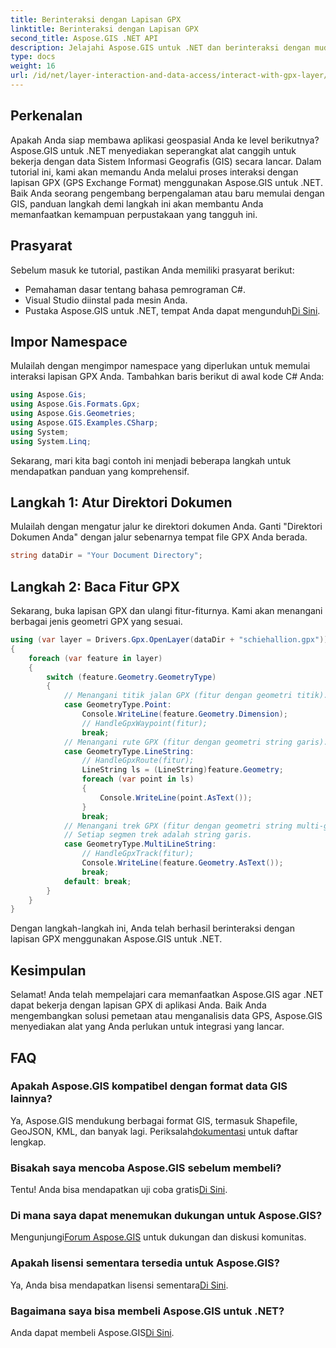 ```yaml
---
title: Berinteraksi dengan Lapisan GPX
linktitle: Berinteraksi dengan Lapisan GPX
second_title: Aspose.GIS .NET API
description: Jelajahi Aspose.GIS untuk .NET dan berinteraksi dengan mudah dengan lapisan GPX. Unduh perpustakaannya, coba uji coba gratisnya, dan tingkatkan aplikasi geospasial Anda!
type: docs
weight: 16
url: /id/net/layer-interaction-and-data-access/interact-with-gpx-layer/
---
```

## Perkenalan
Apakah Anda siap membawa aplikasi geospasial Anda ke level berikutnya? Aspose.GIS untuk .NET menyediakan seperangkat alat canggih untuk bekerja dengan data Sistem Informasi Geografis (GIS) secara lancar. Dalam tutorial ini, kami akan memandu Anda melalui proses interaksi dengan lapisan GPX (GPS Exchange Format) menggunakan Aspose.GIS untuk .NET. Baik Anda seorang pengembang berpengalaman atau baru memulai dengan GIS, panduan langkah demi langkah ini akan membantu Anda memanfaatkan kemampuan perpustakaan yang tangguh ini.
## Prasyarat
Sebelum masuk ke tutorial, pastikan Anda memiliki prasyarat berikut:
- Pemahaman dasar tentang bahasa pemrograman C#.
- Visual Studio diinstal pada mesin Anda.
-  Pustaka Aspose.GIS untuk .NET, tempat Anda dapat mengunduh[Di Sini](https://releases.aspose.com/gis/net/).
## Impor Namespace
Mulailah dengan mengimpor namespace yang diperlukan untuk memulai interaksi lapisan GPX Anda. Tambahkan baris berikut di awal kode C# Anda:
```csharp
using Aspose.Gis;
using Aspose.Gis.Formats.Gpx;
using Aspose.Gis.Geometries;
using Aspose.GIS.Examples.CSharp;
using System;
using System.Linq;
```
Sekarang, mari kita bagi contoh ini menjadi beberapa langkah untuk mendapatkan panduan yang komprehensif.
## Langkah 1: Atur Direktori Dokumen
Mulailah dengan mengatur jalur ke direktori dokumen Anda. Ganti "Direktori Dokumen Anda" dengan jalur sebenarnya tempat file GPX Anda berada.
```csharp
string dataDir = "Your Document Directory";
```
## Langkah 2: Baca Fitur GPX
Sekarang, buka lapisan GPX dan ulangi fitur-fiturnya. Kami akan menangani berbagai jenis geometri GPX yang sesuai.
```csharp
using (var layer = Drivers.Gpx.OpenLayer(dataDir + "schiehallion.gpx"))
{
    foreach (var feature in layer)
    {
        switch (feature.Geometry.GeometryType)
        {
            // Menangani titik jalan GPX (fitur dengan geometri titik).
            case GeometryType.Point:
                Console.WriteLine(feature.Geometry.Dimension);
                // HandleGpxWaypoint(fitur);
                break;
            // Menangani rute GPX (fitur dengan geometri string garis).
            case GeometryType.LineString:
                // HandleGpxRoute(fitur);
                LineString ls = (LineString)feature.Geometry;
                foreach (var point in ls)
                {
                    Console.WriteLine(point.AsText());
                }
                break;
            // Menangani trek GPX (fitur dengan geometri string multi-garis).
            // Setiap segmen trek adalah string garis.
            case GeometryType.MultiLineString:
                // HandleGpxTrack(fitur);
                Console.WriteLine(feature.Geometry.AsText());
                break;
            default: break;
        }
    }
}
```
Dengan langkah-langkah ini, Anda telah berhasil berinteraksi dengan lapisan GPX menggunakan Aspose.GIS untuk .NET.
## Kesimpulan
Selamat! Anda telah mempelajari cara memanfaatkan Aspose.GIS agar .NET dapat bekerja dengan lapisan GPX di aplikasi Anda. Baik Anda mengembangkan solusi pemetaan atau menganalisis data GPS, Aspose.GIS menyediakan alat yang Anda perlukan untuk integrasi yang lancar.
## FAQ
### Apakah Aspose.GIS kompatibel dengan format data GIS lainnya?
 Ya, Aspose.GIS mendukung berbagai format GIS, termasuk Shapefile, GeoJSON, KML, dan banyak lagi. Periksalah[dokumentasi](https://reference.aspose.com/gis/net/) untuk daftar lengkap.
### Bisakah saya mencoba Aspose.GIS sebelum membeli?
 Tentu! Anda bisa mendapatkan uji coba gratis[Di Sini](https://releases.aspose.com/).
### Di mana saya dapat menemukan dukungan untuk Aspose.GIS?
 Mengunjungi[Forum Aspose.GIS](https://forum.aspose.com/c/gis/33) untuk dukungan dan diskusi komunitas.
### Apakah lisensi sementara tersedia untuk Aspose.GIS?
 Ya, Anda bisa mendapatkan lisensi sementara[Di Sini](https://purchase.aspose.com/temporary-license/).
### Bagaimana saya bisa membeli Aspose.GIS untuk .NET?
 Anda dapat membeli Aspose.GIS[Di Sini](https://purchase.aspose.com/buy).